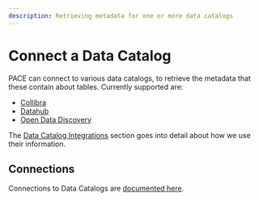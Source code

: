 ```yaml
---
description: Retrieving metadata for one or more data catalogs
---
```


# Connect a Data Catalog

PACE can connect to various data catalogs, to retrieve the metadata that these contain about tables. Currently supported are:

* [Collibra](https://www.collibra.com/us/en/resources/enterprise-data-catalogs)
* [Datahub](https://datahubproject.io/)
* [Open Data Discovery](https://opendatadiscovery.org/)

The [Data Catalog Integrations](../../reference/integrations/data-catalog-integrations/) section goes into detail about how we use their information.

## Connections

Connections to Data Catalogs are [documented here](../../reference/integrations/data-catalog-integrations/#config).
